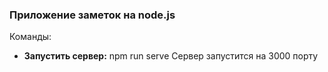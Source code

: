 ### Приложение заметок на node.js

Команды:

- **Запустить сервер:** npm run serve
  Сервер запустится на 3000 порту
